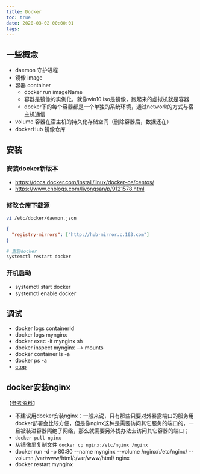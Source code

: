 ```yaml
---
title: Docker
toc: true
date: 2020-03-02 00:00:01
tags:
---
```



## 一些概念
* daemon 守护进程
* 镜像 image
* 容器 container
  * docker run imageName
  * 容器是镜像的实例化，就像win10.iso是镜像，跑起来的虚拟机就是容器
  * docker下的每个容器都是一个单独的系统环境，通过network的方式与宿主机通信
* volume 容器在宿主机的持久化存储空间（删除容器后，数据还在）
* dockerHub 镜像仓库

## 安装
### 安装docker新版本
* https://docs.docker.com/install/linux/docker-ce/centos/
* https://www.cnblogs.com/liyongsan/p/9121578.html


### 修改仓库下载源
```sh
vi /etc/docker/daemon.json
```
```json
{
  "registry-mirrors": ["http://hub-mirror.c.163.com"]
}
```
```sh
# 重启docker
systemctl restart docker
```

### 开机启动
* systemctl start docker
* systemctl enable docker



## 调试
* docker logs containerId
* docker logs mynginx
* docker exec -it mynginx sh
* docker inspect mynginx  --> mounts
* docker container ls -a
* docker ps -a
* [ctop](https://github.com/bcicen/ctop)


## docker安装nginx
【[参考资料](https://www.ruanyifeng.com/blog/2018/02/nginx-docker.html)】
* 不建议用docker安装nginx：一般来说，只有那些只要对外暴露端口的服务用docker部署会比较方便，但是像nginx这种是需要访问其它服务的端口的，一旦被装进容器隔绝了网络，那么就需要另外找办法去访问其它容器的端口；
* `docker pull nginx`
* 从镜像里复制文件 `docker cp nginx:/etc/nginx /nginx`
* docker run -d -p 80:80 --name mynginx --volume /nginx/:/etc/nginx/ --volumn /var/www/html/:/var/www/html/ nginx
* docker restart mynginx
